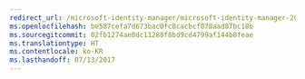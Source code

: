 ```yaml
---
redirect_url: /microsoft-identity-manager/microsoft-identity-manager-2016-supported-platforms
ms.openlocfilehash: be587cefa7d673bac0fc8cacbcf078aad87bc18b
ms.sourcegitcommit: 02fb1274ae0dc11288f8bd9cd4799af144b8feae
ms.translationtype: HT
ms.contentlocale: ko-KR
ms.lasthandoff: 07/13/2017
---
```

